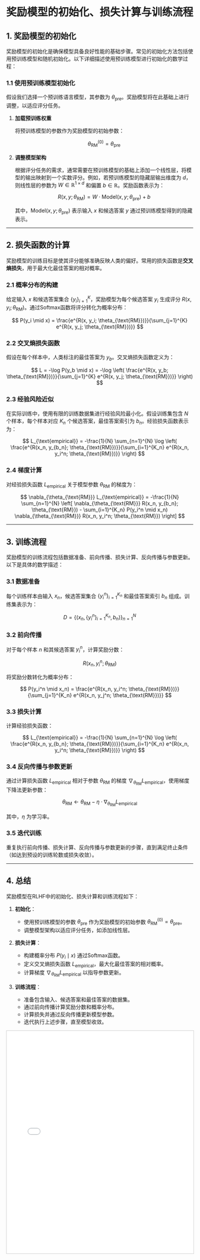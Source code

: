 

# **奖励模型的初始化、损失计算与训练流程**

## **1. 奖励模型的初始化**

奖励模型的初始化是确保模型具备良好性能的基础步骤。常见的初始化方法包括使用预训练模型和随机初始化。以下详细描述使用预训练模型进行初始化的数学过程：

### **1.1 使用预训练模型初始化**

假设我们选择一个预训练语言模型，其参数为 $\theta_{\text{pre}}$。奖励模型将在此基础上进行调整，以适应评分任务。

1. **加载预训练权重**

   将预训练模型的参数作为奖励模型的初始参数：

   $$
   \theta_{\text{RM}}^{(0)} = \theta_{\text{pre}}
   $$

2. **调整模型架构**

   根据评分任务的需求，通常需要在预训练模型的基础上添加一个线性层，将模型的输出映射到一个实数评分。例如，若预训练模型的隐藏层输出维度为 $d$，则线性层的参数为 $W \in \mathbb{R}^{1 \times d}$ 和偏置 $b \in \mathbb{R}$。奖励函数表示为：

   $$
   R(x, y; \theta_{\text{RM}}) = W \cdot \text{Model}(x, y; \theta_{\text{pre}}) + b
   $$

   其中，$\text{Model}(x, y; \theta_{\text{pre}})$ 表示输入 $x$ 和候选答案 $y$ 通过预训练模型得到的隐藏表示。

---

## **2. 损失函数的计算**

奖励模型的训练目标是使其评分能够准确反映人类的偏好。常用的损失函数是**交叉熵损失**，用于最大化最佳答案的相对概率。

### **2.1 概率分布的构建**

给定输入 $x$ 和候选答案集合 $\{y_i\}_{i=1}^K$，奖励模型为每个候选答案 $y_i$ 生成评分 $R(x, y_i; \theta_{\text{RM}})$。通过Softmax函数将评分转化为概率分布：

$$
P(y_i \mid x) = \frac{e^{R(x, y_i; \theta_{\text{RM}})}}{\sum_{j=1}^{K} e^{R(x, y_j; \theta_{\text{RM}})}}
$$

### **2.2 交叉熵损失函数**

假设在每个样本中，人类标注的最佳答案为 $y_b$。交叉熵损失函数定义为：

$$
L = -\log P(y_b \mid x) = -\log \left( \frac{e^{R(x, y_b; \theta_{\text{RM}})}}{\sum_{j=1}^{K} e^{R(x, y_j; \theta_{\text{RM}})}} \right)
$$

### **2.3 经验风险近似**

在实际训练中，使用有限的训练数据集进行经验风险最小化。假设训练集包含 $N$ 个样本，每个样本对应 $K_n$ 个候选答案，最佳答案索引为 $b_n$。经验损失函数表示为：

$$
L_{\text{empirical}} = -\frac{1}{N} \sum_{n=1}^{N} \log \left( \frac{e^{R(x_n, y_{b_n}; \theta_{\text{RM}})}}{\sum_{i=1}^{K_n} e^{R(x_n, y_i^n; \theta_{\text{RM}})}} \right)
$$

### **2.4 梯度计算**

对经验损失函数 $L_{\text{empirical}}$ 关于模型参数 $\theta_{\text{RM}}$ 的梯度为：

$$
\nabla_{\theta_{\text{RM}}} L_{\text{empirical}} = -\frac{1}{N} \sum_{n=1}^{N} \left[ \nabla_{\theta_{\text{RM}}} R(x_n, y_{b_n}; \theta_{\text{RM}}) - \sum_{i=1}^{K_n} P(y_i^n \mid x_n) \nabla_{\theta_{\text{RM}}} R(x_n, y_i^n; \theta_{\text{RM}}) \right]
$$

---

## **3. 训练流程**

奖励模型的训练流程包括数据准备、前向传播、损失计算、反向传播与参数更新。以下是具体的数学描述：

### **3.1 数据准备**

每个训练样本由输入 $x_n$，候选答案集合 $\{y_i^n\}_{i=1}^{K_n}$ 和最佳答案索引 $b_n$ 组成。训练集表示为：

$$
D = \{ (x_n, \{y_i^n\}_{i=1}^{K_n}, b_n) \}_{n=1}^{N}
$$

### **3.2 前向传播**

对于每个样本 $n$ 和其候选答案 $y_i^n$，计算奖励分数：

$$
R(x_n, y_i^n; \theta_{\text{RM}})
$$

将奖励分数转化为概率分布：

$$
P(y_i^n \mid x_n) = \frac{e^{R(x_n, y_i^n; \theta_{\text{RM}})}}{\sum_{j=1}^{K_n} e^{R(x_n, y_j^n; \theta_{\text{RM}})}}
$$

### **3.3 损失计算**

计算经验损失函数：

$$
L_{\text{empirical}} = -\frac{1}{N} \sum_{n=1}^{N} \log \left( \frac{e^{R(x_n, y_{b_n}; \theta_{\text{RM}})}}{\sum_{i=1}^{K_n} e^{R(x_n, y_i^n; \theta_{\text{RM}})}} \right)
$$

### **3.4 反向传播与参数更新**

通过计算损失函数 $L_{\text{empirical}}$ 相对于参数 $\theta_{\text{RM}}$ 的梯度 $\nabla_{\theta_{\text{RM}}} L_{\text{empirical}}$，使用梯度下降法更新参数：

$$
\theta_{\text{RM}} \leftarrow \theta_{\text{RM}} - \eta \cdot \nabla_{\theta_{\text{RM}}} L_{\text{empirical}}
$$

其中，$\eta$ 为学习率。

### **3.5 迭代训练**

重复执行前向传播、损失计算、反向传播与参数更新的步骤，直到满足终止条件（如达到预设的训练轮数或损失收敛）。

---

## **4. 总结**

奖励模型在RLHF中的初始化、损失计算和训练流程如下：

1. **初始化**：
   - 使用预训练模型的参数 $\theta_{\text{pre}}$ 作为奖励模型的初始参数 $\theta_{\text{RM}}^{(0)} = \theta_{\text{pre}}$。
   - 调整模型架构以适应评分任务，如添加线性层。

2. **损失计算**：
   - 构建概率分布 $P(y_i \mid x)$ 通过Softmax函数。
   - 定义交叉熵损失函数 $L_{\text{empirical}}$，最大化最佳答案的相对概率。
   - 计算梯度 $\nabla_{\theta_{\text{RM}}} L_{\text{empirical}}$ 以指导参数更新。

3. **训练流程**：
   - 准备包含输入、候选答案和最佳答案的数据集。
   - 通过前向传播计算奖励分数和概率分布。
   - 计算损失并通过反向传播更新模型参数。
   - 迭代执行上述步骤，直至模型收敛。



<iframe src="/AIDIY/RLHF_Pages/RM_Training_viz.html" width="100%" height="600px" style="border: 1px solid #ccc;" title="RM Training Interactive Content">
    您的浏览器不支持 iframe，无法加载交互式内容。
    请 <a href="/AIDIY/RLHF_Pages/RM_Training_viz.html" target="_blank">点击这里在新窗口中查看</a>。
</iframe>

<script src="https://giscus.app/client.js"
        data-repo="InuyashaYang/AIDIY"
        data-repo-id="R_kgDOM1VVTQ"
        data-category="Announcements"
        data-category-id="DIC_kwDOM1VVTc4Ckls_"
        data-mapping="pathname"
        data-strict="0"
        data-reactions-enabled="1"
        data-emit-metadata="0"
        data-input-position="bottom"
        data-theme="preferred_color_scheme"
        data-lang="zh-CN"
        crossorigin="anonymous"
        async>
</script>
